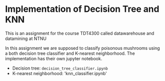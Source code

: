 # Implementation of Decision Tree and KNN
This is an assignment for the course TDT4300 called datawarehouse and datamining at NTNU

In this assignment we are supposed to classify poisonous mushrooms using a both decision tree classifier  and K-nearest neighborhood. The implementation has their own jupyter notebook. 
* Decision tree: <code>decision_tree_classifier.ipynb</code>
* K-nearest neighborhood: 'knn_classifier.ipynb'
